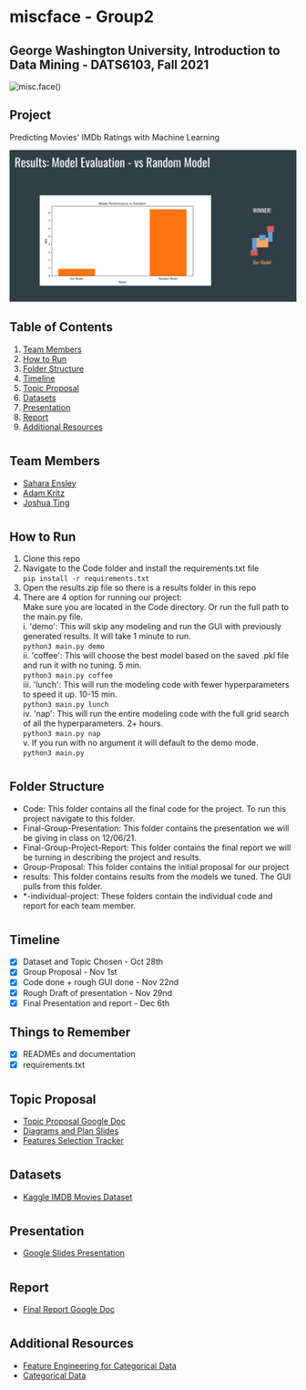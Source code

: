 # miscface - Group2
## George Washington University, Introduction to Data Mining - DATS6103, Fall 2021

![misc.face()](https://s3-ap-south-1.amazonaws.com/av-blog-media/wp-content/uploads/2017/02/28105325/DF_31.png)

## Project
Predicting Movies' IMDb Ratings with Machine Learning

![Our Model](https://github.com/Saharae/Final-Project-Group2/blob/main/assets/model_results.png?raw=true)

## Table of Contents
1. [Team Members](#team_members)
2. [How to Run](#instructions)
3. [Folder Structure](#structure)
2. [Timeline](#timeline)
3. [Topic Proposal](#topic_proposal)
4. [Datasets](#datasets)
5. [Presentation](#presentation)
6. [Report](#report)
7. [Additional Resources](#resources)

# <a name="team_members"></a>
## Team Members
* [Sahara Ensley](https://github.com/Saharae)
* [Adam Kritz](https://github.com/adamkritz)
* [Joshua Ting](https://github.com/justjoshtings)

# <a name="instructions"></a>
## How to Run
1. Clone this repo
2. Navigate to the Code folder and install the requirements.txt file  
    `pip install -r requirements.txt`
3. Open the results.zip file so there is a results folder in this repo
4. There are 4 option for running our project:  
Make sure you are located in the Code directory. Or run the full path to the main.py file.  
    i. 'demo': This will skip any modeling and run the GUI with previously generated results. It will take 1 minute
     to run.  
    `python3 main.py demo`  
    ii. 'coffee': This will choose the best model based on the saved .pkl file and run it with no tuning. 5 min.  
    `python3 main.py coffee`  
    iii. 'lunch': This will run the modeling code with fewer hyperparameters to speed it up. 10-15 min.  
    `python3 main.py lunch`  
    iv. 'nap': This will run the entire modeling code with the full grid search of all the hyperparameters. 2+ hours.  
    `python3 main.py nap`  
    v. If you run with no argument it will default to the demo mode.  
    `python3 main.py`

# <a name="structure"></a>
## Folder Structure
- Code: This folder contains all the final code for the project. To run this project navigate to this folder.
- Final-Group-Presentation: This folder contains the presentation we will be giving in class on 12/06/21.
- Final-Group-Project-Report: This folder contains the final report we will be turning in describing the project and
 results.
- Group-Proposal: This folder contains the initial proposal for our project
- results: This folder contains results from the models we tuned. The GUI pulls from this folder.
- *-individual-project: These folders contain the individual code and report for each team member.

# <a name="timeline"></a>
## Timeline
- [X] Dataset and Topic Chosen - Oct 28th
- [X] Group Proposal - Nov 1st
- [X] Code done + rough GUI done - Nov 22nd
- [X] Rough Draft of presentation - Nov 29nd
- [X] Final Presentation and report - Dec 6th

## Things to Remember
- [X] READMEs and documentation
- [X] requirements.txt
 
# <a name="topic_proposal"></a>
## Topic Proposal
* [Topic Proposal Google Doc](https://docs.google.com/document/d/1S1kVV3D69of6toTyy8Y6Jet_hQxWgXRaJ3Osm7h5Meo/edit?usp=sharing)
* [Diagrams and Plan Slides](https://docs.google.com/presentation/d/1S9aHQ0wytiO6Fa-3G47gVMGUPqQ9GgL-u8SgExSSMzY/edit?usp=sharing)
* [Features Selection Tracker](https://docs.google.com/spreadsheets/d/1qrFCjBWOn3emAx8xtMGC3bpg0CQsx3LMaK1O56ReDO0/edit?usp=sharing)

# <a name="datasets"></a>
## Datasets
* [Kaggle IMDB Movies Dataset](https://www.kaggle.com/stefanoleone992/imdb-extensive-dataset?select=IMDb+ratings.csv)
# <a name="presentation"></a>
## Presentation
* [Google Slides Presentation](https://docs.google.com/presentation/d/1ovhlTF3I91rgXGHyGw-c16eZaspBXf1D_hGZrHxvosc/edit?usp=sharing)

# <a name="report"></a>
## Report
* [Final Report Google Doc](https://docs.google.com/document/d/15mzM34VmwNzyYF0Mygbi-N_v0qPVQXY8LAIWD_Nz-p8/edit?usp=sharing)

# <a name="resources"></a>
## Additional Resources
* [Feature Engineering for Categorical Data](https://medium.com/geekculture/feature-engineering-for-categorical-data-a77a04b3308)
* [Categorical Data](https://towardsdatascience.com/understanding-feature-engineering-part-2-categorical-data-f54324193e63)
